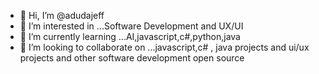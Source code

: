 - 👋 Hi, I’m @adudajeff
- 👀 I’m interested in ...Software Development and UX/UI
- 🌱 I’m currently learning ...AI,javascript,c#,python,java
- 💞️ I’m looking to collaborate on ...javascript,c# , java projects and ui/ux projects and other software development open source
